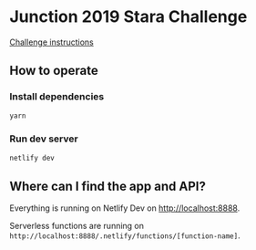 # Junction 2019 Stara Challenge

[Challenge instructions](https://2019.hackjunction.com/challenges/reboot-building-repairs)

## How to operate

### Install dependencies

```sh
yarn
```

### Run dev server

```sh
netlify dev
```

## Where can I find the app and API?

Everything is running on Netlify Dev on [http://localhost:8888](http://localhost:8888).

Serverless functions are running on `http://localhost:8888/.netlify/functions/[function-name]`.
